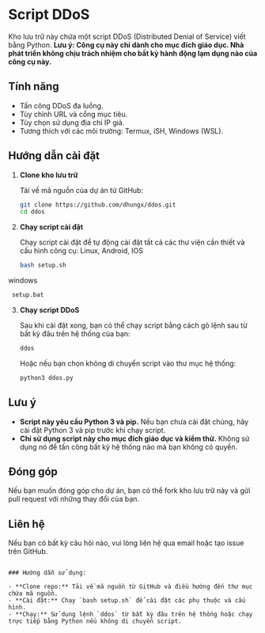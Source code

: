 # Script DDoS

Kho lưu trữ này chứa một script DDoS (Distributed Denial of Service) viết bằng Python. **Lưu ý: Công cụ này chỉ dành cho mục đích giáo dục. Nhà phát triển không chịu trách nhiệm cho bất kỳ hành động lạm dụng nào của công cụ này.**

## Tính năng

- Tấn công DDoS đa luồng.
- Tùy chỉnh URL và cổng mục tiêu.
- Tùy chọn sử dụng địa chỉ IP giả.
- Tương thích với các môi trường: Termux, iSH, Windows (WSL).

## Hướng dẫn cài đặt

1. **Clone kho lưu trữ**

   Tải về mã nguồn của dự án từ GitHub:

   ```bash
   git clone https://github.com/dhungx/ddos.git
   cd ddos
   ```

2. **Chạy script cài đặt**

   Chạy script cài đặt để tự động cài đặt tất cả các thư viện cần thiết và cấu hình công cụ:
Linux, Android, IOS
   ```bash
   bash setup.sh
   ```
windows
   ```bash
    setup.bat 
   ```
   

3. **Chạy script DDoS**

   Sau khi cài đặt xong, bạn có thể chạy script bằng cách gõ lệnh sau từ bất kỳ đâu trên hệ thống của bạn:

   ```bash
   ddos
   ```

   Hoặc nếu bạn chọn không di chuyển script vào thư mục hệ thống:

   ```bash
   python3 ddos.py
   ```

## Lưu ý

- **Script này yêu cầu Python 3 và pip.** Nếu bạn chưa cài đặt chúng, hãy cài đặt Python 3 và pip trước khi chạy script.
- **Chỉ sử dụng script này cho mục đích giáo dục và kiểm thử.** Không sử dụng nó để tấn công bất kỳ hệ thống nào mà bạn không có quyền.

## Đóng góp

Nếu bạn muốn đóng góp cho dự án, bạn có thể fork kho lưu trữ này và gửi pull request với những thay đổi của bạn.

## Liên hệ

Nếu bạn có bất kỳ câu hỏi nào, vui lòng liên hệ qua email hoặc tạo issue trên GitHub.
```

### Hướng dẫn sử dụng:

- **Clone repo:** Tải về mã nguồn từ GitHub và điều hướng đến thư mục chứa mã nguồn.
- **Cài đặt:** Chạy `bash setup.sh` để cài đặt các phụ thuộc và cấu hình.
- **Chạy:** Sử dụng lệnh `ddos` từ bất kỳ đâu trên hệ thống hoặc chạy trực tiếp bằng Python nếu không di chuyển script.